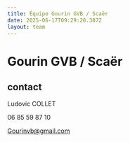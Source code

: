 ```yaml
---
title: Équipe Gourin GVB / Scaër
date: 2025-06-17T09:29:28.387Z
layout: team
---
```


# Gourin GVB / Scaër



## contact 

Ludovic COLLET

06 85 59 87 10

Gourinvb@gmail.com

